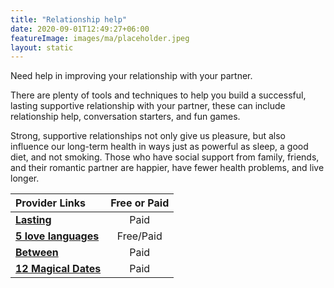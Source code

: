 ```yaml
---
title: "Relationship help"
date: 2020-09-01T12:49:27+06:00
featureImage: images/ma/placeholder.jpeg
layout: static
---
```


Need help in improving your relationship with your partner.

There are plenty of tools and techniques to help you build a successful, lasting supportive relationship with your partner, these can include relationship help, conversation starters, and fun games.

Strong, supportive relationships not only give us pleasure, but also influence our long-term health in ways just as powerful as sleep, a good diet, and not smoking. Those who have social support from family, friends, and their romantic partner are happier, have fewer health problems, and live longer.

| Provider Links      | Free or Paid  |  
| :-----------          | :--------------:      |  
| [**Lasting**](https://www.getlasting.com/) | Paid | 
| [**5 love languages**](https://5lovelanguages.com/resources/app/) | Free/Paid | 
| [**Between**](https://between.us/) | Paid | 
| [**12 Magical Dates**](https://www.12magicaldates.com/reignite-marriage-relationship?r_done=1) | Paid | 
  

<br/><br/>






